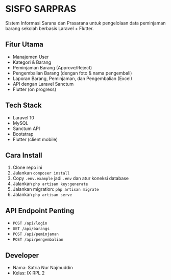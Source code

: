 # SISFO SARPRAS

Sistem Informasi Sarana dan Prasarana untuk pengelolaan data peminjaman barang sekolah berbasis Laravel + Flutter.

## Fitur Utama

- Manajemen User
- Kategori & Barang
- Peminjaman Barang (Approve/Reject)
- Pengembalian Barang (dengan foto & nama pengembali)
- Laporan Barang, Peminjaman, dan Pengembalian (Excel)
- API dengan Laravel Sanctum
- Flutter (on progress)

## Tech Stack

- Laravel 10
- MySQL
- Sanctum API
- Bootstrap
- Flutter (client mobile)

## Cara Install

1. Clone repo ini
2. Jalankan `composer install`
3. Copy `.env.example` jadi `.env` dan atur koneksi database
4. Jalankan `php artisan key:generate`
5. Jalankan migration: `php artisan migrate`
6. Jalankan `php artisan serve`

## API Endpoint Penting

- `POST /api/login`
- `GET /api/barangs`
- `POST /api/peminjaman`
- `POST /api/pengembalian`

## Developer

- Nama: Satria Nur Najmuddin
- Kelas: IX RPL 2
